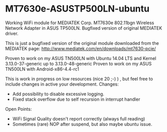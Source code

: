 # MT7630e-ASUSTP500LN-ubuntu
Working WiFi module for MEDIATEK Corp. MT7630e 802.11bgn Wireless Network Adapter in ASUS TP500LN. Bugfixed version of original MEDIATEK driver.

This is just a bugfixed version of the original module downloaded from the MEDIATEK page:
http://www.mediatek.com/en/downloads/mt7630-pcie/

Proven to work on my ASUS TN500LN with Ubuntu 14.04 LTS and Kernel 3.13.0-37-generic up to 3.13.0-48-generic
Proven to work on my ASUS TN500LN with Android-x86-4.4-rc1

This is work in progress on low resources (nice 20 ;-) ) , but feel free to include changes in active your development. 
Changes:
* Add possibility to disable excessive logging.
* Fixed stack overflow due to self recursion in interrupt handler

Open Points:
* WiFi Signal Quality doesn't report correctly (always full reading)
* Sometimes (rare) NOP after suspend, but also maybe ubuntu issue. 


